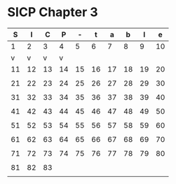 # SICP Chapter 3

|S|I|C|P|-|t|a|b|l|e|
|--- |--- |--- |--- |--- |--- |--- |--- |--- |--- |
|  1 |  2 |  3 |  4 |  5 |  6 |  7 |  8 |  9 | 10 |
|  v |  v |  v |  v |    |    |    |    |    |    |
| 11 | 12 | 13 | 14 | 15 | 16 | 17 | 18 | 19 | 20 |
|    |    |    |    |    |    |    |    |    |    |
| 21 | 22 | 23 | 24 | 25 | 26 | 27 | 28 | 29 | 30 |
|    |    |    |    |    |    |    |    |    |    |
| 31 | 32 | 33 | 34 | 35 | 36 | 37 | 38 | 39 | 40 |
|    |    |    |    |    |    |    |    |    |    |
| 41 | 42 | 43 | 44 | 45 | 46 | 47 | 48 | 49 | 50 |
|    |    |    |    |    |    |    |    |    |    |
| 51 | 52 | 53 | 54 | 55 | 56 | 57 | 58 | 59 | 60 |
|    |    |    |    |    |    |    |    |    |    |
| 61 | 62 | 63 | 64 | 65 | 66 | 67 | 68 | 69 | 70 |
|    |    |    |    |    |    |    |    |    |    |
| 71 | 72 | 73 | 74 | 75 | 76 | 77 | 78 | 79 | 80 |
|    |    |    |    |    |    |    |    |    |    |
| 81 | 82 | 83 |    |    |    |    |    |    |    |
|    |    |    |    |    |    |    |    |    |    |


